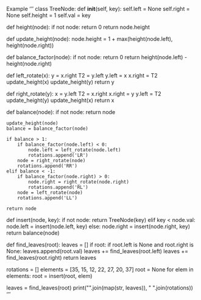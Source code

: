 Example
‘’’
class TreeNode:
    def __init__(self, key):
        self.left = None
        self.right = None
        self.height = 1
        self.val = key

def height(node):
    if not node:
        return 0
    return node.height

def update_height(node):
    node.height = 1 + max(height(node.left), height(node.right))

def balance_factor(node):
    if not node:
        return 0
    return height(node.left) - height(node.right)

def left_rotate(x):
    y = x.right
    T2 = y.left
    y.left = x
    x.right = T2
    update_height(x)
    update_height(y)
    return y

def right_rotate(y):
    x = y.left
    T2 = x.right
    x.right = y
    y.left = T2
    update_height(y)
    update_height(x)
    return x

def balance(node):
    if not node:
        return node

    update_height(node)
    balance = balance_factor(node)

    if balance > 1:
        if balance_factor(node.left) < 0:
            node.left = left_rotate(node.left)
            rotations.append('LR')
        node = right_rotate(node)
        rotations.append('RR')
    elif balance < -1:
        if balance_factor(node.right) > 0:
            node.right = right_rotate(node.right)
            rotations.append('RL')
        node = left_rotate(node)
        rotations.append('LL')
    
    return node

def insert(node, key):
    if not node:
        return TreeNode(key)
    elif key < node.val:
        node.left = insert(node.left, key)
    else:
        node.right = insert(node.right, key)
    return balance(node)

def find_leaves(root):
    leaves = []
    if root:
        if root.left is None and root.right is None:
            leaves.append(root.val)
        leaves += find_leaves(root.left)
        leaves += find_leaves(root.right)
    return leaves

rotations = []
elements = [35, 15, 12, 22, 27, 20, 37]
root = None
for elem in elements:
    root = insert(root, elem)

leaves = find_leaves(root)
print("".join(map(str, leaves)), " ".join(rotations))
‘’’